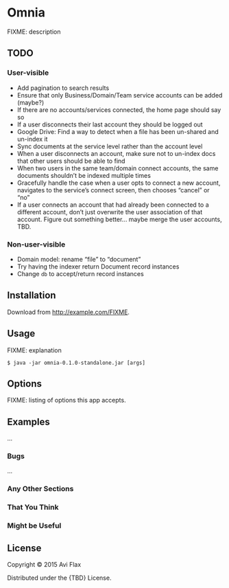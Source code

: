 # Omnia

FIXME: description


## TODO

### User-visible

* Add pagination to search results
* Ensure that only Business/Domain/Team service accounts can be added (maybe?)
* If there are no accounts/services connected, the home page should say so
* If a user disconnects their last account they should be logged out
* Google Drive: Find a way to detect when a file has been un-shared and un-index it
* Sync documents at the service level rather than the account level
* When a user disconnects an account, make sure not to un-index docs that other users should be
  able to find
* When two users in the same team/domain connect accounts, the same documents shouldn’t be indexed
  multiple times
* Gracefully handle the case when a user opts to connect a new account, navigates to the service’s
  connect screen, then chooses “cancel” or “no”
* If a user connects an account that had already been connected to a different account, don’t just
  overwrite the user association of that account. Figure out something better... maybe merge the
  user accounts, TBD.

### Non-user-visible

* Domain model: rename “file” to “document”
* Try having the indexer return Document record instances
* Change `db` to accept/return record instances


## Installation

Download from http://example.com/FIXME.

## Usage

FIXME: explanation

    $ java -jar omnia-0.1.0-standalone.jar [args]

## Options

FIXME: listing of options this app accepts.

## Examples

...

### Bugs

...

### Any Other Sections
### That You Think
### Might be Useful

## License

Copyright © 2015 Avi Flax

Distributed under the {TBD} License.
